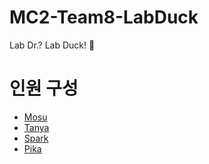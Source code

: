 # MC2-Team8-LabDuck
Lab Dr.? Lab Duck! 🦆

# 인원 구성

* [Mosu](https://github.com/chongin12) 
* [Tanya](https://github.com/seoyounghan) 
* [Spark](https://github.com/swpark95) 
* [Pika](https://github.com/hajizn-pi) 
